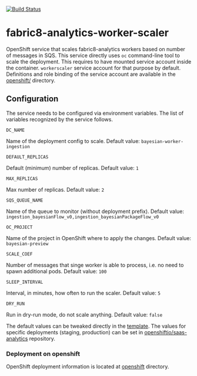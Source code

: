 [![Build Status](https://ci.centos.org/buildStatus/icon?job=devtools-fabric8-analytics-scaler-f8a-build-master)](https://ci.centos.org/job/devtools-fabric8-analytics-scaler-f8a-build-master/)


# fabric8-analytics-worker-scaler
OpenShift service that scales fabric8-analytics workers based on number of messages in SQS.
This service directly uses `oc` command-line tool to scale the deployment.
This requires to have mounted service account inside the container.
`workerscaler` service account for that purpose by default. Definitions and role binding of the service account
are available in the [openshift/](openshift/) directory.


## Configuration

The service needs to be configured via environment variables.
The list of variables recognized by the service follows.

`DC_NAME`

Name of the deployment config to scale. Default value: `bayesian-worker-ingestion`

`DEFAULT_REPLICAS`

Default (minimum) number of replicas. Default value: `1`

`MAX_REPLICAS`

Max number of replicas. Default value: `2`

`SQS_QUEUE_NAME`

Name of the queue to monitor (without deployment prefix). Default value: `ingestion_bayesianFlow_v0,ingestion_bayesianPackageFlow_v0`

`OC_PROJECT`

Name of the project in OpenShift where to apply the changes. Default value: `bayesian-preview`

`SCALE_COEF`

Number of messages that singe worker is able to process, i.e. no need to spawn additional pods. Default value: `100`

`SLEEP_INTERVAL`

Interval, in minutes, how often to run the scaler. Default value: `5`

`DRY_RUN`

Run in dry-run mode, do not scale anything. Default value: `false`


The default values can be tweaked directly in the [template](openshift/template.yaml).
The values for specific deployments (staging, production) can be set
in [openshiftio/saas-analytics](https://github.com/openshiftio/saas-analytics/blob/master/bay-services/worker-scaler.yaml) repository.


### Deployment on openshift

OpenShift deployment information is located at [openshift](openshift/) directory.

